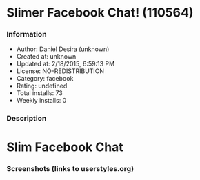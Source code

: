 # Slimer Facebook Chat! (110564)

### Information
- Author: Daniel Desira (unknown)
- Created at: unknown
- Updated at: 2/18/2015, 6:59:13 PM
- License: NO-REDISTRIBUTION
- Category: facebook
- Rating: undefined
- Total installs: 73
- Weekly installs: 0


### Description
<h1>Slim Facebook Chat</h1>


### Screenshots (links to userstyles.org)



